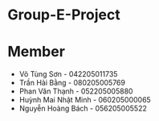# Group-E-Project
# Member
+ Võ Tùng Sơn - 042205011735
+ Trần Hải Bằng - 080205005769
+ Phan Văn Thạnh - 052205005880
+ Huỳnh Mai Nhật Minh - 060205000065
+ Nguyễn Hoàng Bách - 056205005522
